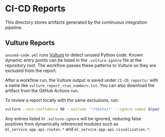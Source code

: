 # CI-CD Reports

This directory stores artifacts generated by the continuous integration pipeline.

## Vulture Reports

`unused-code.yml` runs [Vulture](https://github.com/jendrikseipp/vulture) to detect
unused Python code. Known dynamic entry points can be listed in the `.vulture-ignore`
file at the repository root. The workflow passes these patterns to Vulture so they
are excluded from the report.

After a workflow run, the Vulture output is saved under `CI-CD_reports/` with a
name like `vulture_report_<run_number>.txt`. You can also download the artifact
from the GitHub Actions run.

To review a report locally with the same exclusions, run:

```bash
vulture --min-confidence 90 --exclude '*/tests/*' --ignore-names $(paste -sd, .vulture-ignore) .
```

Any entries listed in `.vulture-ignore` will be ignored, reducing false positives
from dynamically referenced modules such as `ml_service.app.api.routes.*` and
`ml_service.app.api.visualization.*`.
